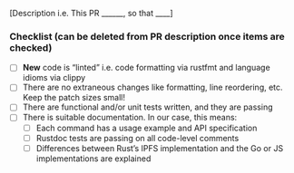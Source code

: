 [Description i.e. This PR ______, so that ____]

### Checklist (can be deleted from PR description once items are checked)

- [ ] **New** code is “linted” i.e. code formatting via rustfmt and language idioms via clippy
- [ ] There are no extraneous changes like formatting, line reordering, etc. Keep the patch sizes small!
- [ ] There are functional and/or unit tests written, and they are passing
- [ ] There is suitable documentation. In our case, this means:
    - [ ] Each command has a usage example and API specification
    - [ ] Rustdoc tests are passing on all code-level comments
    - [ ] Differences between Rust’s IPFS implementation and the Go or JS implementations are explained
